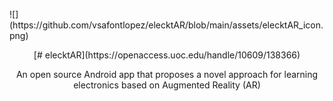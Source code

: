 <p align="left">
![](https://github.com/vsafontlopez/elecktAR/blob/main/assets/elecktAR_icon.png)
</p>

<p align="center">
[# elecktAR](https://openaccess.uoc.edu/handle/10609/138366)
</p>

<p align="center">
An open source Android app that proposes a novel approach for learning electronics based on Augmented Reality (AR)
</p>

